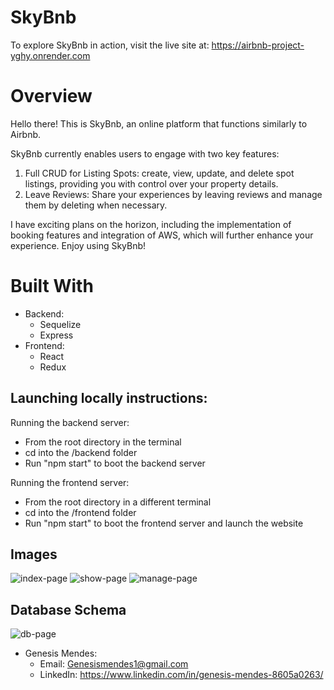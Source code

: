 # SkyBnb
To explore SkyBnb in action, visit the live site at: https://airbnb-project-yghy.onrender.com

# Overview

Hello there! This is SkyBnb, an online platform that functions similarly to Airbnb.

SkyBnb currently enables users to engage with two key features:

1. Full CRUD for Listing Spots: create, view, update, and delete spot listings, providing you with control over your property details.
2. Leave Reviews: Share your experiences by leaving reviews and manage them by deleting when necessary.

I have exciting plans on the horizon, including the implementation of booking features and integration of AWS, which will further enhance your experience. Enjoy using SkyBnb!


# Built With

* Backend:
    * Sequelize
    * Express
* Frontend:
    * React
    * Redux
    
## Launching locally instructions:
Running the backend server:
* From the root directory in the terminal
* cd into the /backend folder
* Run "npm start" to boot the backend server

Running the frontend server:
* From the root directory in a different terminal
* cd into the /frontend folder
* Run "npm start" to boot the frontend server and launch the website

## Images
![index-page](https://github.com/GenesisM8/SkyBnB-project/blob/main/frontend/public/index.png?raw=true)
![show-page](https://github.com/GenesisM8/SkyBnB-project/blob/main/frontend/public/show.png?raw=true)
![manage-page](https://github.com/GenesisM8/SkyBnB-project/blob/main/frontend/public/manage.png?raw=true)

## Database Schema 
![db-page](https://user-images.githubusercontent.com/116539364/233759933-139ce5d0-e0d6-42e0-b1fd-822c2056fbbf.png)

* Genesis Mendes:
    * Email: Genesismendes1@gmail.com
    * LinkedIn: https://www.linkedin.com/in/genesis-mendes-8605a0263/
